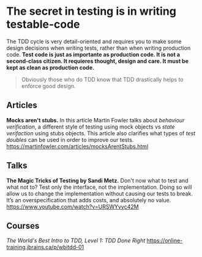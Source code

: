 # The secret in testing is in writing testable-code

The TDD cycle is very detail-oriented and requires you to make some design decisions when writing tests, rather than when writing production code. **Test code is just as importante as production code. It is not a second-class citizen. It requieres thought, design and care. It must be kept as clean as production code.**

> Obviously those who do TDD know that TDD drastically helps to enforce good design.

## Articles

**Mocks aren't stubs.** In this article Martin Fowler talks about *behaviour verification*, a different style of testing using mock objects vs *state verifaction* using stubs objects. This article also clarifies what types of *test doubles* can be used in order to improve our tests. https://martinfowler.com/articles/mocksArentStubs.html

## Talks

**The Magic Tricks of Testing by Sandi Metz.** Don't now what to test and what not to? Test only the interface, not the implementation. Doing so will allow us to change the implementation without causing our tests to break. It’s an overspecification that adds costs, and absolutely no value. https://www.youtube.com/watch?v=URSWYvyc42M

## Courses

*The World's Best Intro to TDD, Level 1: TDD Done Right* https://online-training.jbrains.ca/p/wbitdd-01
